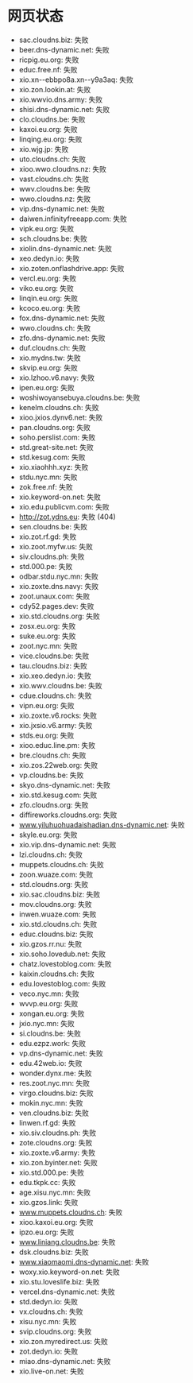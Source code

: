 # 网页状态
- sac.cloudns.biz: 失败
- beer.dns-dynamic.net: 失败
- ricpig.eu.org: 失败
- educ.free.nf: 失败
- xio.xn--ebbpo8a.xn--y9a3aq: 失败
- xio.zon.lookin.at: 失败
- xio.wwvio.dns.army: 失败
- shisi.dns-dynamic.net: 失败
- clo.cloudns.be: 失败
- kaxoi.eu.org: 失败
- linqing.eu.org: 失败
- xio.wjg.jp: 失败
- uto.cloudns.ch: 失败
- xioo.wwo.cloudns.nz: 失败
- vast.cloudns.ch: 失败
- wwv.cloudns.be: 失败
- wwo.cloudns.nz: 失败
- vip.dns-dynamic.net: 失败
- daiwen.infinityfreeapp.com: 失败
- vipk.eu.org: 失败
- sch.cloudns.be: 失败
- xiolin.dns-dynamic.net: 失败
- xeo.dedyn.io: 失败
- xio.zoten.onflashdrive.app: 失败
- vercl.eu.org: 失败
- viko.eu.org: 失败
- linqin.eu.org: 失败
- kcoco.eu.org: 失败
- fox.dns-dynamic.net: 失败
- wwo.cloudns.ch: 失败
- zfo.dns-dynamic.net: 失败
- duf.cloudns.ch: 失败
- xio.mydns.tw: 失败
- skvip.eu.org: 失败
- xio.lzhoo.v6.navy: 失败
- ipen.eu.org: 失败
- woshiwoyansebuya.cloudns.be: 失败
- kenelm.cloudns.ch: 失败
- xioo.jxios.dynv6.net: 失败
- pan.cloudns.org: 失败
- soho.perslist.com: 失败
- std.great-site.net: 失败
- std.kesug.com: 失败
- xio.xiaohhh.xyz: 失败
- stdu.nyc.mn: 失败
- zok.free.nf: 失败
- xio.keyword-on.net: 失败
- xio.edu.publicvm.com: 失败
- http://zot.ydns.eu: 失败 (404)
- sen.cloudns.be: 失败
- xio.zot.rf.gd: 失败
- xio.zoot.myfw.us: 失败
- siv.cloudns.ph: 失败
- std.000.pe: 失败
- odbar.stdu.nyc.mn: 失败
- xio.zoxte.dns.navy: 失败
- zoot.unaux.com: 失败
- cdy52.pages.dev: 失败
- xio.std.cloudns.org: 失败
- zosx.eu.org: 失败
- suke.eu.org: 失败
- zoot.nyc.mn: 失败
- vice.cloudns.be: 失败
- tau.cloudns.biz: 失败
- xio.xeo.dedyn.io: 失败
- xio.wwv.cloudns.be: 失败
- cdue.cloudns.ch: 失败
- vipn.eu.org: 失败
- xio.zoxte.v6.rocks: 失败
- xio.jxsio.v6.army: 失败
- stds.eu.org: 失败
- xioo.educ.line.pm: 失败
- bre.cloudns.ch: 失败
- xio.zos.22web.org: 失败
- vp.cloudns.be: 失败
- skyo.dns-dynamic.net: 失败
- xio.std.kesug.com: 失败
- zfo.cloudns.org: 失败
- diffireworks.cloudns.org: 失败
- www.yiluhuohuadaishadian.dns-dynamic.net: 失败
- skyle.eu.org: 失败
- xio.vip.dns-dynamic.net: 失败
- lzi.cloudns.ch: 失败
- muppets.cloudns.ch: 失败
- zoon.wuaze.com: 失败
- std.cloudns.org: 失败
- xio.sac.cloudns.biz: 失败
- mov.cloudns.org: 失败
- inwen.wuaze.com: 失败
- xio.std.cloudns.ch: 失败
- educ.cloudns.biz: 失败
- xio.gzos.rr.nu: 失败
- xio.soho.lovedub.net: 失败
- chatz.lovestoblog.com: 失败
- kaixin.cloudns.ch: 失败
- edu.lovestoblog.com: 失败
- veco.nyc.mn: 失败
- wvvp.eu.org: 失败
- xongan.eu.org: 失败
- jxio.nyc.mn: 失败
- si.cloudns.be: 失败
- edu.ezpz.work: 失败
- vp.dns-dynamic.net: 失败
- edu.42web.io: 失败
- wonder.dynx.me: 失败
- res.zoot.nyc.mn: 失败
- virgo.cloudns.biz: 失败
- mokin.nyc.mn: 失败
- ven.cloudns.biz: 失败
- linwen.rf.gd: 失败
- xio.siv.cloudns.ph: 失败
- zote.cloudns.org: 失败
- xio.zoxte.v6.army: 失败
- xio.zon.byinter.net: 失败
- xio.std.000.pe: 失败
- edu.tkpk.cc: 失败
- age.xisu.nyc.mn: 失败
- xio.gzos.link: 失败
- www.muppets.cloudns.ch: 失败
- xioo.kaxoi.eu.org: 失败
- ipzo.eu.org: 失败
- www.liniang.cloudns.be: 失败
- dsk.cloudns.biz: 失败
- www.xiaomaomi.dns-dynamic.net: 失败
- woxy.xio.keyword-on.net: 失败
- xio.stu.loveslife.biz: 失败
- vercel.dns-dynamic.net: 失败
- std.dedyn.io: 失败
- vx.cloudns.ch: 失败
- xisu.nyc.mn: 失败
- svip.cloudns.org: 失败
- xio.zon.myredirect.us: 失败
- zot.dedyn.io: 失败
- miao.dns-dynamic.net: 失败
- xio.live-on.net: 失败
